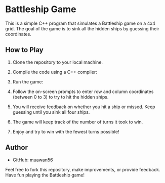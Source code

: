 # Battleship Game

This is a simple C++ program that simulates a Battleship game on a 4x4 grid. The goal of the game is to sink all the hidden ships by guessing their coordinates.

## How to Play

1. Clone the repository to your local machine.

2. Compile the code using a C++ compiler:
  
3. Run the game:

4. Follow the on-screen prompts to enter row and column coordinates (between 0 to 3) to try to hit the hidden ships.

5. You will receive feedback on whether you hit a ship or missed. Keep guessing until you sink all four ships.

6. The game will keep track of the number of turns it took to win.

7. Enjoy and try to win with the fewest turns possible!

## Author

- GitHub: [muawan56](https://github.com/muawan56)

Feel free to fork this repository, make improvements, or provide feedback. Have fun playing the Battleship game!
